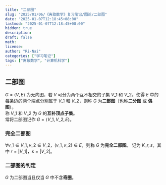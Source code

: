 ```yaml
---
title: "二部图"
slug: "2025/01/06/《离散数学》复习笔记/图论/二部图"
date: "2025-01-07T12:18:45+08:00"
lastmod: "2025-01-07T12:18:45+08:00"
hidden: true
description:
draft: false
math:
license:
author: "Ri-Nai"
categories: ["学习笔记"]
tags: ["离散数学", "计算机科学"]
---
```


## 二部图
$G = \langle V, E \rangle$ 为无向图，若 $V$ 可分为两个互不相交的子集 $V\_1$ 和 $V\_2$，使得 $E$ 中的每条边的两个端点分别属于 $V\_1$ 和 $V\_2$，则称 $G$ 为**二部图**（也称**二分图** 或 **偶图**）。  
称 $V\_1$ 和 $V\_2$ 为 $G$ 的**互补顶点子集**。  
常将二部图记作 $G = \langle V\_1, V\_2, E \rangle$。  

### 完全二部图
$\forall v\_1 \in V\_1, v\_2 \in V\_2$，$(v\_1, v\_2) \in E$，则称 $G$ 为**完全二部图**。
记为 $K\_{r, s}$，其中 $r = |V\_1|$，$s = |V\_2|$。

### 二部图的判定
$G$ 为二部图当且仅当 $G$ 中不含**奇圈**。

